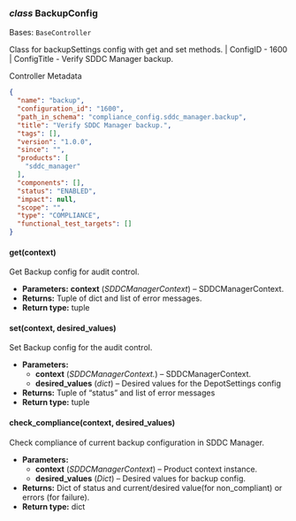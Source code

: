 ### *class* BackupConfig

Bases: `BaseController`

Class for backupSettings config with get and set methods.
| ConfigID - 1600
| ConfigTitle - Verify SDDC Manager backup.

Controller Metadata
```json
{
  "name": "backup",
  "configuration_id": "1600",
  "path_in_schema": "compliance_config.sddc_manager.backup",
  "title": "Verify SDDC Manager backup.",
  "tags": [],
  "version": "1.0.0",
  "since": "",
  "products": [
    "sddc_manager"
  ],
  "components": [],
  "status": "ENABLED",
  "impact": null,
  "scope": "",
  "type": "COMPLIANCE",
  "functional_test_targets": []
}
```

#### get(context)

Get Backup config for audit control.

* **Parameters:**
  **context** (*SDDCManagerContext*) – SDDCManagerContext.
* **Returns:**
  Tuple of dict and list of error messages.
* **Return type:**
  tuple

#### set(context, desired_values)

Set Backup config for the audit control.

* **Parameters:**
  * **context** (*SDDCManagerContext.*) – SDDCManagerContext.
  * **desired_values** (*dict*) – Desired values for the DepotSettings config
* **Returns:**
  Tuple of “status” and list of error messages
* **Return type:**
  tuple

#### check_compliance(context, desired_values)

Check compliance of current backup configuration in SDDC Manager.

* **Parameters:**
  * **context** (*SDDCManagerContext*) – Product context instance.
  * **desired_values** (*Dict*) – Desired values for backup config.
* **Returns:**
  Dict of status and current/desired value(for non_compliant) or errors (for failure).
* **Return type:**
  dict
